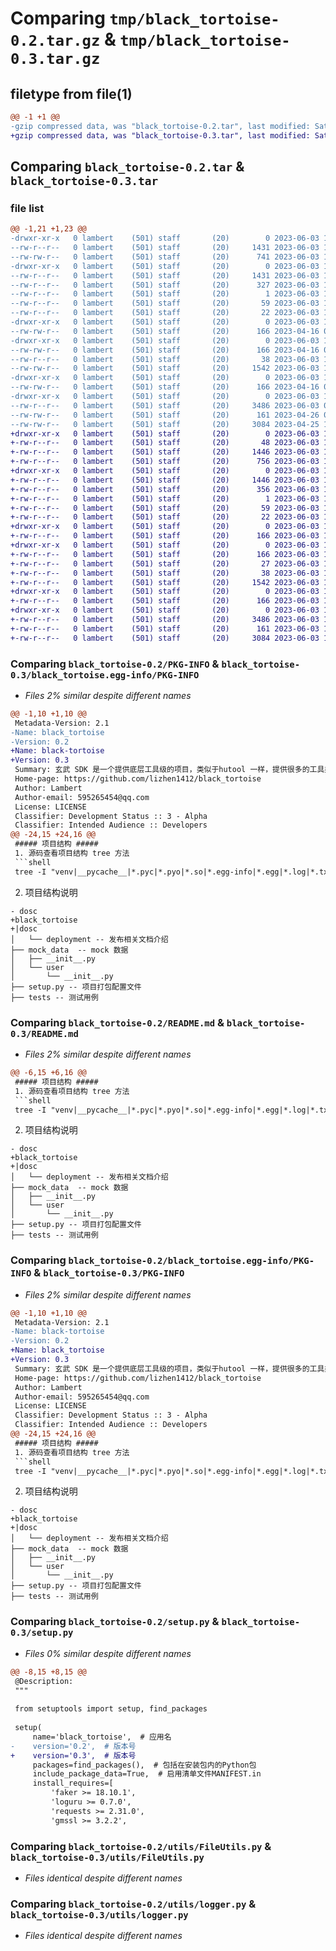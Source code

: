 # Comparing `tmp/black_tortoise-0.2.tar.gz` & `tmp/black_tortoise-0.3.tar.gz`

## filetype from file(1)

```diff
@@ -1 +1 @@
-gzip compressed data, was "black_tortoise-0.2.tar", last modified: Sat Jun  3 11:44:09 2023, max compression
+gzip compressed data, was "black_tortoise-0.3.tar", last modified: Sat Jun  3 12:11:42 2023, max compression
```

## Comparing `black_tortoise-0.2.tar` & `black_tortoise-0.3.tar`

### file list

```diff
@@ -1,21 +1,23 @@
-drwxr-xr-x   0 lambert    (501) staff       (20)        0 2023-06-03 11:44:09.055546 black_tortoise-0.2/
--rw-r--r--   0 lambert    (501) staff       (20)     1431 2023-06-03 11:44:09.055340 black_tortoise-0.2/PKG-INFO
--rw-rw-r--   0 lambert    (501) staff       (20)      741 2023-06-03 10:14:00.000000 black_tortoise-0.2/README.md
-drwxr-xr-x   0 lambert    (501) staff       (20)        0 2023-06-03 11:44:09.054376 black_tortoise-0.2/black_tortoise.egg-info/
--rw-r--r--   0 lambert    (501) staff       (20)     1431 2023-06-03 11:44:09.000000 black_tortoise-0.2/black_tortoise.egg-info/PKG-INFO
--rw-r--r--   0 lambert    (501) staff       (20)      327 2023-06-03 11:44:09.000000 black_tortoise-0.2/black_tortoise.egg-info/SOURCES.txt
--rw-r--r--   0 lambert    (501) staff       (20)        1 2023-06-03 11:44:09.000000 black_tortoise-0.2/black_tortoise.egg-info/dependency_links.txt
--rw-r--r--   0 lambert    (501) staff       (20)       59 2023-06-03 11:44:09.000000 black_tortoise-0.2/black_tortoise.egg-info/requires.txt
--rw-r--r--   0 lambert    (501) staff       (20)       22 2023-06-03 11:44:09.000000 black_tortoise-0.2/black_tortoise.egg-info/top_level.txt
-drwxr-xr-x   0 lambert    (501) staff       (20)        0 2023-06-03 11:44:09.054507 black_tortoise-0.2/mock_data/
--rw-rw-r--   0 lambert    (501) staff       (20)      166 2023-04-16 02:37:48.000000 black_tortoise-0.2/mock_data/__init__.py
-drwxr-xr-x   0 lambert    (501) staff       (20)        0 2023-06-03 11:44:09.054641 black_tortoise-0.2/mock_data/user/
--rw-rw-r--   0 lambert    (501) staff       (20)      166 2023-04-16 02:37:48.000000 black_tortoise-0.2/mock_data/user/__init__.py
--rw-r--r--   0 lambert    (501) staff       (20)       38 2023-06-03 11:44:09.055606 black_tortoise-0.2/setup.cfg
--rw-rw-r--   0 lambert    (501) staff       (20)     1542 2023-06-03 11:42:56.000000 black_tortoise-0.2/setup.py
-drwxr-xr-x   0 lambert    (501) staff       (20)        0 2023-06-03 11:44:09.054776 black_tortoise-0.2/tests/
--rw-rw-r--   0 lambert    (501) staff       (20)      166 2023-04-16 02:25:42.000000 black_tortoise-0.2/tests/__init__.py
-drwxr-xr-x   0 lambert    (501) staff       (20)        0 2023-06-03 11:44:09.055153 black_tortoise-0.2/utils/
--rw-r--r--   0 lambert    (501) staff       (20)     3486 2023-06-03 09:51:52.000000 black_tortoise-0.2/utils/FileUtils.py
--rw-rw-r--   0 lambert    (501) staff       (20)      161 2023-04-26 01:00:52.000000 black_tortoise-0.2/utils/__init__.py
--rw-rw-r--   0 lambert    (501) staff       (20)     3084 2023-04-25 14:02:58.000000 black_tortoise-0.2/utils/logger.py
+drwxr-xr-x   0 lambert    (501) staff       (20)        0 2023-06-03 12:11:42.858207 black_tortoise-0.3/
+-rw-r--r--   0 lambert    (501) staff       (20)       48 2023-06-03 12:04:08.000000 black_tortoise-0.3/MANIFEST.in
+-rw-r--r--   0 lambert    (501) staff       (20)     1446 2023-06-03 12:11:42.858023 black_tortoise-0.3/PKG-INFO
+-rw-r--r--   0 lambert    (501) staff       (20)      756 2023-06-03 11:58:28.000000 black_tortoise-0.3/README.md
+drwxr-xr-x   0 lambert    (501) staff       (20)        0 2023-06-03 12:11:42.856092 black_tortoise-0.3/black_tortoise.egg-info/
+-rw-r--r--   0 lambert    (501) staff       (20)     1446 2023-06-03 12:11:42.000000 black_tortoise-0.3/black_tortoise.egg-info/PKG-INFO
+-rw-r--r--   0 lambert    (501) staff       (20)      356 2023-06-03 12:11:42.000000 black_tortoise-0.3/black_tortoise.egg-info/SOURCES.txt
+-rw-r--r--   0 lambert    (501) staff       (20)        1 2023-06-03 12:11:42.000000 black_tortoise-0.3/black_tortoise.egg-info/dependency_links.txt
+-rw-r--r--   0 lambert    (501) staff       (20)       59 2023-06-03 12:11:42.000000 black_tortoise-0.3/black_tortoise.egg-info/requires.txt
+-rw-r--r--   0 lambert    (501) staff       (20)       22 2023-06-03 12:11:42.000000 black_tortoise-0.3/black_tortoise.egg-info/top_level.txt
+drwxr-xr-x   0 lambert    (501) staff       (20)        0 2023-06-03 12:11:42.856228 black_tortoise-0.3/mock_data/
+-rw-r--r--   0 lambert    (501) staff       (20)      166 2023-06-03 11:46:11.000000 black_tortoise-0.3/mock_data/__init__.py
+drwxr-xr-x   0 lambert    (501) staff       (20)        0 2023-06-03 12:11:42.856807 black_tortoise-0.3/mock_data/user/
+-rw-r--r--   0 lambert    (501) staff       (20)      166 2023-06-03 11:46:11.000000 black_tortoise-0.3/mock_data/user/__init__.py
+-rw-r--r--   0 lambert    (501) staff       (20)       27 2023-06-03 11:46:11.000000 black_tortoise-0.3/requirements.txt
+-rw-r--r--   0 lambert    (501) staff       (20)       38 2023-06-03 12:11:42.858263 black_tortoise-0.3/setup.cfg
+-rw-r--r--   0 lambert    (501) staff       (20)     1542 2023-06-03 12:04:51.000000 black_tortoise-0.3/setup.py
+drwxr-xr-x   0 lambert    (501) staff       (20)        0 2023-06-03 12:11:42.857057 black_tortoise-0.3/tests/
+-rw-r--r--   0 lambert    (501) staff       (20)      166 2023-06-03 11:46:11.000000 black_tortoise-0.3/tests/__init__.py
+drwxr-xr-x   0 lambert    (501) staff       (20)        0 2023-06-03 12:11:42.857759 black_tortoise-0.3/utils/
+-rw-r--r--   0 lambert    (501) staff       (20)     3486 2023-06-03 11:46:11.000000 black_tortoise-0.3/utils/FileUtils.py
+-rw-r--r--   0 lambert    (501) staff       (20)      161 2023-06-03 11:46:11.000000 black_tortoise-0.3/utils/__init__.py
+-rw-r--r--   0 lambert    (501) staff       (20)     3084 2023-06-03 11:46:11.000000 black_tortoise-0.3/utils/logger.py
```

### Comparing `black_tortoise-0.2/PKG-INFO` & `black_tortoise-0.3/black_tortoise.egg-info/PKG-INFO`

 * *Files 2% similar despite different names*

```diff
@@ -1,10 +1,10 @@
 Metadata-Version: 2.1
-Name: black_tortoise
-Version: 0.2
+Name: black-tortoise
+Version: 0.3
 Summary: 玄武 SDK 是一个提供底层工具级的项目，类似于hutool 一样，提供很多的工具类
 Home-page: https://github.com/lizhen1412/black_tortoise
 Author: Lambert
 Author-email: 595265454@qq.com
 License: LICENSE
 Classifier: Development Status :: 3 - Alpha
 Classifier: Intended Audience :: Developers
@@ -24,15 +24,16 @@
 ##### 项目结构 #####
 1. 源码查看项目结构 tree 方法
 ```shell
 tree -I "venv|__pycache__|*.pyc|*.pyo|*.so|*.egg-info|*.egg|*.log|*.txt|*.md|*.json|*.yaml|*.yml|*.ini|*.cfg|*.conf|*.xml|*.html|*.rst|*.rst.txt|*.rst"
 ```
 2. 项目结构说明
 ```shell
- dosc
+black_tortoise
+|dosc
 │   └── deployment -- 发布相关文档介绍 
 ├── mock_data  -- mock 数据
 │   ├── __init__.py
 │   └── user
 │       └── __init__.py
 ├── setup.py -- 项目打包配置文件
 ├── tests -- 测试用例
```

### Comparing `black_tortoise-0.2/README.md` & `black_tortoise-0.3/README.md`

 * *Files 2% similar despite different names*

```diff
@@ -6,15 +6,16 @@
 ##### 项目结构 #####
 1. 源码查看项目结构 tree 方法
 ```shell
 tree -I "venv|__pycache__|*.pyc|*.pyo|*.so|*.egg-info|*.egg|*.log|*.txt|*.md|*.json|*.yaml|*.yml|*.ini|*.cfg|*.conf|*.xml|*.html|*.rst|*.rst.txt|*.rst"
 ```
 2. 项目结构说明
 ```shell
- dosc
+black_tortoise
+|dosc
 │   └── deployment -- 发布相关文档介绍 
 ├── mock_data  -- mock 数据
 │   ├── __init__.py
 │   └── user
 │       └── __init__.py
 ├── setup.py -- 项目打包配置文件
 ├── tests -- 测试用例
```

### Comparing `black_tortoise-0.2/black_tortoise.egg-info/PKG-INFO` & `black_tortoise-0.3/PKG-INFO`

 * *Files 2% similar despite different names*

```diff
@@ -1,10 +1,10 @@
 Metadata-Version: 2.1
-Name: black-tortoise
-Version: 0.2
+Name: black_tortoise
+Version: 0.3
 Summary: 玄武 SDK 是一个提供底层工具级的项目，类似于hutool 一样，提供很多的工具类
 Home-page: https://github.com/lizhen1412/black_tortoise
 Author: Lambert
 Author-email: 595265454@qq.com
 License: LICENSE
 Classifier: Development Status :: 3 - Alpha
 Classifier: Intended Audience :: Developers
@@ -24,15 +24,16 @@
 ##### 项目结构 #####
 1. 源码查看项目结构 tree 方法
 ```shell
 tree -I "venv|__pycache__|*.pyc|*.pyo|*.so|*.egg-info|*.egg|*.log|*.txt|*.md|*.json|*.yaml|*.yml|*.ini|*.cfg|*.conf|*.xml|*.html|*.rst|*.rst.txt|*.rst"
 ```
 2. 项目结构说明
 ```shell
- dosc
+black_tortoise
+|dosc
 │   └── deployment -- 发布相关文档介绍 
 ├── mock_data  -- mock 数据
 │   ├── __init__.py
 │   └── user
 │       └── __init__.py
 ├── setup.py -- 项目打包配置文件
 ├── tests -- 测试用例
```

### Comparing `black_tortoise-0.2/setup.py` & `black_tortoise-0.3/setup.py`

 * *Files 0% similar despite different names*

```diff
@@ -8,15 +8,15 @@
 @Description: 
 """
 
 from setuptools import setup, find_packages
 
 setup(
     name='black_tortoise',  # 应用名
-    version='0.2',  # 版本号
+    version='0.3',  # 版本号
     packages=find_packages(),  # 包括在安装包内的Python包
     include_package_data=True,  # 启用清单文件MANIFEST.in
     install_requires=[
         'faker >= 18.10.1',
         'loguru >= 0.7.0',
         'requests >= 2.31.0',
         'gmssl >= 3.2.2',
```

### Comparing `black_tortoise-0.2/utils/FileUtils.py` & `black_tortoise-0.3/utils/FileUtils.py`

 * *Files identical despite different names*

### Comparing `black_tortoise-0.2/utils/logger.py` & `black_tortoise-0.3/utils/logger.py`

 * *Files identical despite different names*


